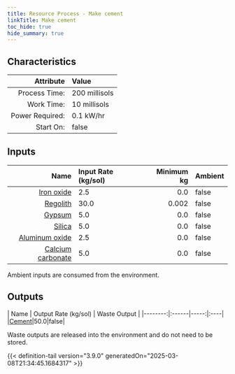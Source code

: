 ```yaml
---
title: Resource Process - Make cement
linkTitle: Make cement
toc_hide: true
hide_summary: true
---
```

<!-- This is generated by the MarsSim HelpGenertor, do not edit. -->

## Characteristics

| Attribute      | Value |
|--------:|:------|
|Process Time:|200 millisols|
|Work Time:|10 millisols|
|Power Required:|0.1 kW/hr|
|Start On:|false|

## Inputs
| Name      | Input Rate (kg/sol) | Minimum kg | Ambient |
|--------:|:------|-----:|:----|
|[Iron oxide](/docs/definitions/resource/iron-oxide)|2.5|0.0|false|
|[Regolith](/docs/definitions/resource/regolith)|30.0|0.002|false|
|[Gypsum](/docs/definitions/resource/gypsum)|5.0|0.0|false|
|[Silica](/docs/definitions/resource/silica)|5.0|0.0|false|
|[Aluminum oxide](/docs/definitions/resource/aluminum-oxide)|2.5|0.0|false|
|[Calcium carbonate](/docs/definitions/resource/calcium-carbonate)|5.0|0.0|false|

Ambient inputs are consumed from the environment.

## Outputs
| Name      | Output Rate (kg/sol) | Waste Output |
|--------:|:------|-----:|:----|
|[Cement](/docs/definitions/resource/cement)|50.0|false|

Waste outputs are released into the environment and do not need to be stored.


{{< definition-tail version="3.9.0" generatedOn="2025-03-08T21:34:45.1684317" >}}



